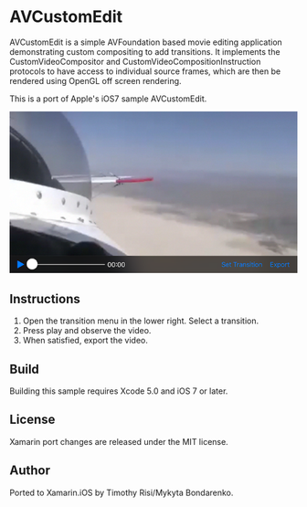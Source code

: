 AVCustomEdit
========================

AVCustomEdit is a simple AVFoundation based movie editing application demonstrating custom compositing to add transitions. It implements the CustomVideoCompositor and CustomVideoCompositionInstruction protocols to have access to individual source frames, which are then be rendered using OpenGL off screen rendering.

This is a port of Apple's iOS7 sample AVCustomEdit.

![Home View](Screenshots/screenshot-1.png)

Instructions
------------
1. Open the transition menu in the lower right. Select a transition.
2. Press play and observe the video.
3. When satisfied, export the video.

Build
------------
Building this sample requires Xcode 5.0 and iOS 7 or later.

License
-------

Xamarin port changes are released under the MIT license.

Author
------------

Ported to Xamarin.iOS by Timothy Risi/Mykyta Bondarenko.
